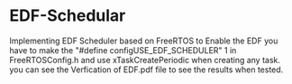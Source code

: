 # EDF-Schedular
Implementing EDF Scheduler based on FreeRTOS
to Enable the EDF you have to make the "#define configUSE_EDF_SCHEDULER"  1   in FreeRTOSConfig.h
and use xTaskCreatePeriodic when creating any task.
you can see the Verfication of EDF.pdf file to see the results when tested.
